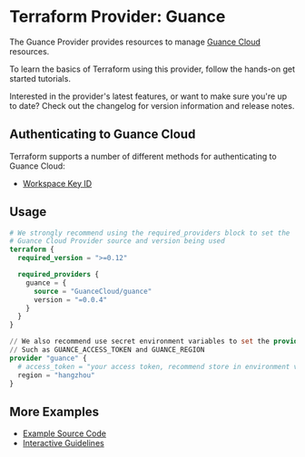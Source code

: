 # Terraform Provider: Guance

The Guance Provider provides resources to manage [Guance Cloud](https://en.guance.com/) resources.

To learn the basics of Terraform using this provider, follow the hands-on get started tutorials.

Interested in the provider's latest features, or want to make sure you're up to date? Check out the changelog for version information and release notes.

## Authenticating to Guance Cloud

Terraform supports a number of different methods for authenticating to Guance Cloud:

* [Workspace Key ID](https://console.guance.com/workspace/apiManage)

## Usage

```terraform
# We strongly recommend using the required_providers block to set the
# Guance Cloud Provider source and version being used
terraform {
  required_version = ">=0.12"

  required_providers {
    guance = {
      source = "GuanceCloud/guance"
      version = "=0.0.4"
    }
  }
}

// We also recommend use secret environment variables to set the provider,
// Such as GUANCE_ACCESS_TOKEN and GUANCE_REGION
provider "guance" {
  # access_token = "your access token, recommend store in environment variable"
  region = "hangzhou"
}
```

## More Examples

* [Example Source Code](https://github.com/GuanceCloud/terraform-provider-guance/tree/main/examples)
* [Interactive Guidelines](https://github.com/GuanceCloud/guance-scenarios)
